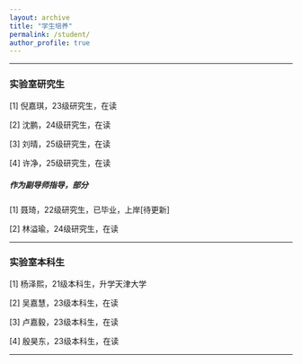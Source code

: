 ```yaml
---
layout: archive
title: "学生培养"
permalink: /student/
author_profile: true
---
```


---
### 实验室研究生

[1]&nbsp;倪嘉琪，23级研究生，在读

[2]&nbsp;沈鹏，24级研究生，在读

[3]&nbsp;刘晴，25级研究生，在读

[4]&nbsp;许净，25级研究生，在读

##### 作为副导师指导，部分

[1]&nbsp;聂琦，22级研究生，已毕业，上岸[待更新]

[2]&nbsp;林溢瑜，24级研究生，在读

---
### 实验室本科生

[1]&nbsp;杨泽熙，21级本科生，升学天津大学

[2]&nbsp;吴嘉慧，23级本科生，在读

[3]&nbsp;卢嘉毅，23级本科生，在读

[4]&nbsp;殷昊东，23级本科生，在读

---
